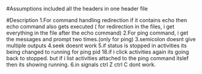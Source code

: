 #Assumptions
included all the headers in one header file

#Description
1.For command handling redirection if it contains echo then echo command also gets executed ( for redirection in the files, i get everything in the file after the echo command)
2.For ping command, i get the messages and prompt two times.(only for ping)
3.semicolon doesnt give multiple outputs
4.seek doesnt work
5.if status is stopped in activities its being changed to running for ping pid 18.if i click activities again its going back to stopped. but if i list activities attached to the ping command itslef then its showing running.
6.in signals ctrl Z ctrl C dont work.
